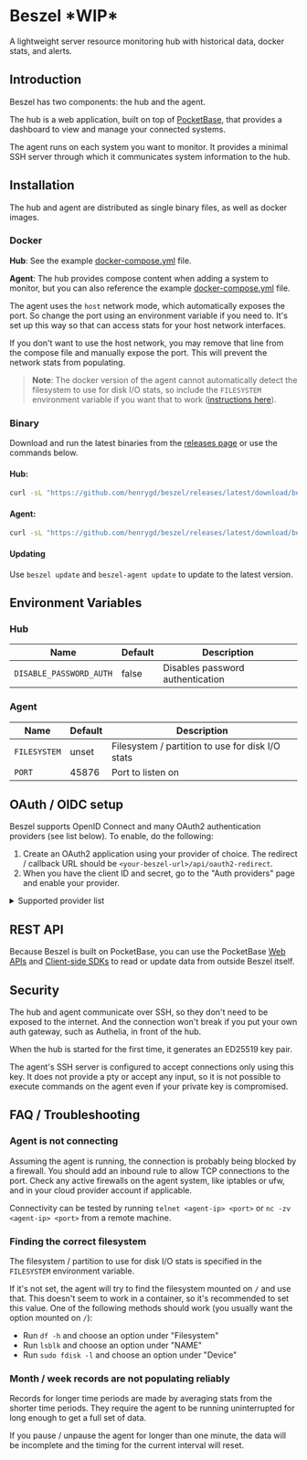 # Beszel \*WIP\*

A lightweight server resource monitoring hub with historical data, docker stats, and alerts.

<!-- <table width="100%">
  <tbody>
    <tr>
      <td width="50%"><img src="https://henrygd-assets.b-cdn.net/social-image-server/before-capture.png" alt="example of turso.tech/pricing link which is missing an og:image as of may 11 2024"/></td>
      <td width="50%"><img src="https://henrygd-assets.b-cdn.net/social-image-server/after-capture.webp" alt="example of turso.tech/pricing link using an image generated by the server as it's og:image"/></td>
    </tr>
  </tbody>
</table> -->

<!-- ## Features

- **Lightweight**: Much smaller and less demanding than leading solutions.
- **Historical data**: Stats are available for up to 30 days.
- **Docker stats**: CPU and memory usage history for each container.
- **Alerts**: Lorem ipsum dolor sit amet, consectetur adipiscing elit.
- **Simple**: Lorem ipsum dolor sit amet, consectetur adipiscing elit.
- **Multi-user**: Each user has their own systems. Admins can share systems across users.
- **Secure**: Lorem ipsum dolor sit amet, consectetur adipiscing elit.
- **Oauth / OIDC**: Supports many OAuth2 providers and password auth can be disabled.
- **Automated backups**: Automatically back up your data to S3-compatible storage.
- **Open source**: MIT license and no paywalled features. -->

## Introduction

Beszel has two components: the hub and the agent.

The hub is a web application, built on top of [PocketBase](https://pocketbase.io/), that provides a dashboard to view and manage your connected systems.

The agent runs on each system you want to monitor. It provides a minimal SSH server through which it communicates system information to the hub.

## Installation

The hub and agent are distributed as single binary files, as well as docker images.

### Docker

**Hub**: See the example [docker-compose.yml](/hub/docker-compose.yml) file.

**Agent**: The hub provides compose content when adding a system to monitor, but you can also reference the example [docker-compose.yml](/agent/docker-compose.yml) file.

The agent uses the `host` network mode, which automatically exposes the port. So change the port using an environment variable if you need to. It's set up this way so that can access stats for your host network interfaces.

If you don't want to use the host network, you may remove that line from the compose file and manually expose the port. This will prevent the network stats from populating.

> **Note**: The docker version of the agent cannot automatically detect the filesystem to use for disk I/O stats, so include the `FILESYSTEM` environment variable if you want that to work ([instructions here](#finding-the-correct-filesystem)).

### Binary

Download and run the latest binaries from the [releases page](https://github.com/henrygd/beszel/releases) or use the commands below.

#### Hub:

```bash
curl -sL "https://github.com/henrygd/beszel/releases/latest/download/beszel_$(uname -s)_$(uname -m | sed 's/x86_64/amd64/' | sed 's/aarch64/arm64/').tar.gz" | tar -xz -O beszel | tee ./beszel >/dev/null && chmod +x beszel && ls beszel
```

#### Agent:

```bash
curl -sL "https://github.com/henrygd/beszel/releases/latest/download/beszel-agent_$(uname -s)_$(uname -m | sed 's/x86_64/amd64/' | sed 's/aarch64/arm64/').tar.gz" | tar -xz -O beszel-agent | tee ./beszel-agent >/dev/null && chmod +x beszel-agent && ls beszel-agent
```

#### Updating

Use `beszel update` and `beszel-agent update` to update to the latest version.

## Environment Variables

### Hub

| Name                    | Default | Description                      |
| ----------------------- | ------- | -------------------------------- |
| `DISABLE_PASSWORD_AUTH` | false   | Disables password authentication |

### Agent

| Name         | Default | Description                                      |
| ------------ | ------- | ------------------------------------------------ |
| `FILESYSTEM` | unset   | Filesystem / partition to use for disk I/O stats |
| `PORT`       | 45876   | Port to listen on                                |

## OAuth / OIDC setup

Beszel supports OpenID Connect and many OAuth2 authentication providers (see list below). To enable, do the following:

1. Create an OAuth2 application using your provider of choice. The redirect / callback URL should be `<your-beszel-url>/api/oauth2-redirect`.
2. When you have the client ID and secret, go to the "Auth providers" page and enable your provider.

<details>
  <summary>Supported provider list</summary>

- Apple
- Bitbucket
- Discord
- Facebook
- Gitea
- Gitee
- GitHub
- GitLab
- Google
- Instagram
- Kakao
- LiveChat
- mailcow
- Microsoft
- OpenID Connect
- Patreon (v2)
- Spotify
- Strava
- Twitch
- Twitter
- VK
- Yandex
</details>

## REST API

Because Beszel is built on PocketBase, you can use the PocketBase [Web APIs](https://pocketbase.io/docs/api-records/) and [Client-side SDKs](https://pocketbase.io/docs/client-side-sdks/) to read or update data from outside Beszel itself.

## Security

The hub and agent communicate over SSH, so they don't need to be exposed to the internet. And the connection won't break if you put your own auth gateway, such as Authelia, in front of the hub.

When the hub is started for the first time, it generates an ED25519 key pair.

The agent's SSH server is configured to accept connections only using this key. It does not provide a pty or accept any input, so it is not possible to execute commands on the agent even if your private key is compromised.

## FAQ / Troubleshooting

### Agent is not connecting

Assuming the agent is running, the connection is probably being blocked by a firewall. You should add an inbound rule to allow TCP connections to the port. Check any active firewalls on the agent system, like iptables or ufw, and in your cloud provider account if applicable.

Connectivity can be tested by running `telnet <agent-ip> <port>` or `nc -zv <agent-ip> <port>` from a remote machine.

### Finding the correct filesystem

The filesystem / partition to use for disk I/O stats is specified in the `FILESYSTEM` environment variable.

If it's not set, the agent will try to find the filesystem mounted on `/` and use that. This doesn't seem to work in a container, so it's recommended to set this value. One of the following methods should work (you usually want the option mounted on `/`):

- Run `df -h` and choose an option under "Filesystem"
- Run `lsblk` and choose an option under "NAME"
- Run `sudo fdisk -l` and choose an option under "Device"

### Month / week records are not populating reliably

Records for longer time periods are made by averaging stats from the shorter time periods. They require the agent to be running uninterrupted for long enough to get a full set of data.

If you pause / unpause the agent for longer than one minute, the data will be incomplete and the timing for the current interval will reset.
